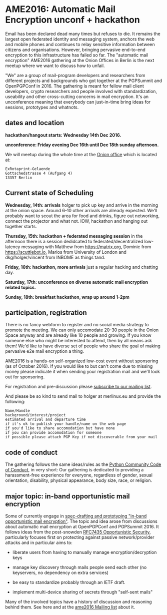 
# AME2016: Automatic Mail Encryption unconf + hackathon

Email has been declared dead many times but refuses to die. It remains the largest open federated identity and messaging system, anchors the web and mobile phones and continues to relay sensitive information between citizens and organisations.  However, bringing pervasive end-to-end encryption to this infrastructure has failed so far.  The "automatic mail encryption" AME2016 gathering at the Onion Offices in Berlin is the next meetup where we want to discuss how to unfail.  

"We" are a group of mail-program developers and researchers from different projects and backgrounds who got together at the PGPSummit and OpenPGPConf in 2016.  The gathering is meant for fellow mail client developers, crypto researchers and people involved with standardization, useability and other cross-cutting concerns in mail encryption.  It's an unconference meaning that everybody can just-in-time bring ideas for sessions, prototypes and whatnots. 


## dates and location

**hackathon/hangout starts: Wednesday 14th Dec 2016.**

**unconference: Friday evening Dec 16th until Dec 18th sunday afternoon.**

We will meetup during the whole time at the [Onion office](http://www.openstreetmap.org/node/3237956432#map=19/52.55048/13.36968) which is located at:

    ExRotaprint-Gelaende
    Gottschedstrasse 4 (Aufgang 4)
    13357 Berlin

## Current state of Scheduling

**Wednesday, 14th: arrivals** holger to pick up key and arrive in the morning at the onion space. Around 6-10 other arrivals are already expected. We'll probably want to scout the area for food and drinks, figure out networking, connect the projector and what not. IOW, hackathon and hanging out together starts.

**Thursday, 15th: hackathon + federated messaging session** in the afternoon there is a session dedidcated to federated/decentralized low-latency messaging with Matthew from https://matrix.org, Dominic from https://scuttlebot.io, Marios from University of London and dkg/holger/vincent from INBOME as things tand.

**Friday, 16th: hackathon, more arrivals** just a regular hacking and chatting day.

**Saturday, 17th: unconference on diverse automatic mail encryption related topics.**

**Sunday, 18th: breakfast hackathon, wrap up around 1-2pm**

## participation, registration

There is no fancy webform to register and no social media strategy to promote the meeting. We can only accomodate 20-30 people in the Onion Space anyway and are already like 10 people and growing. If you know someone else who might be interested to attend, then by all means ask them!  We'd like to have diverse set of people who share the goal of making pervasive e2e mail encryption a thing.

AME2016 is a hands-on self-organized low-cost event without sponsoring (as of October 2016). If you would like to but can't come due to missing money please indicate it when sending your registration mail and we'll look out for sponsoring.

For registration and pre-discussion please [subscribe to our mailing list](https://lists.mayfirst.org/mailman/listinfo/ame2016).

And please be so kind to send mail to holger at merlinux.eu and provide the following:

    Name/Handle 
    background/interest/project
    estimated arrival and departure time
    if it's ok to publish your handle/name on the web page
    if you'd like to share accomodation but have none
    if you can provide accomodation for someone
    if possible please attach PGP Key if not discoverable from your mail


## code of conduct

The gathering follows the same ideas/rules as the [Python Community Code of Conduct](https://github.com/python/pycon-code-of-conduct/blob/master/code_of_conduct.md), in very short: Our gathering is dedicated to providing a harassment-free experience for everyone, regardless of gender, sexual orientation, disability, physical appearance, body size, race, or religion. 

## major topic: in-band opportunistic mail encryption

Some of currently engage in [spec-drafting and prototyping "in-band opportunistic mail encryption"](https://inbome.readthedocs.org).  The topic and idea arose from discussions about automatic mail encryption at OpenPGPConf and PGPSummit 2016.  It follows ideas from the post-snowden [RFC7435 Opportunistic Security](https://tools.ietf.org/html/rfc7435), particularly focuses first on protecting against passive network/provider attacks and in particular aims to:

- liberate users from having to manually manage encryption/decryption keys

- manage key discovery through mails people send each other (no
  keyservers, no dependency on extra services)

- be easy to standardize probably through an IETF draft.

- implement multi-device sharing of secrets through "self-sent mails"

Many of the involved topics have a history of discussion and reasoning behind them.  See here and at the [ame2016 Mailing list](https://lists.mayfirst.org/mailman/listinfo/ame2016) about it.

